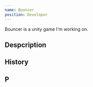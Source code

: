 ```yaml
---
name: Bouncer
position: Developer
---
```

Bouncer is a unity game I'm working on.

## Despcription

## History

## P